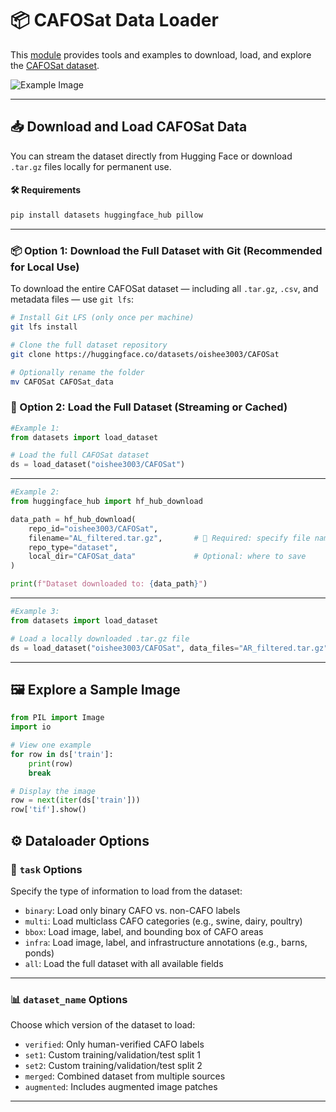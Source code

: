 # 📦 CAFOSat Data Loader

This [module](https://github.com/oishee-hoque/CAFOSat/tree/main/data_loader/dataloader_v1.ipynb) provides tools and examples to download, load, and explore the [CAFOSat dataset](https://huggingface.co/datasets/oishee3003/CAFOSat).

![Example Image](example_image.PNG)

---

## 📥 Download and Load CAFOSat Data

You can stream the dataset directly from Hugging Face or download `.tar.gz` files locally for permanent use.

#### 🛠 Requirements

```bash
pip install datasets huggingface_hub pillow
```

---

### 📦 Option 1: Download the Full Dataset with Git (Recommended for Local Use)

To download the entire CAFOSat dataset — including all `.tar.gz`, `.csv`, and metadata files — use `git lfs`:

```bash
# Install Git LFS (only once per machine)
git lfs install

# Clone the full dataset repository
git clone https://huggingface.co/datasets/oishee3003/CAFOSat

# Optionally rename the folder
mv CAFOSat CAFOSat_data
```

### 🔗 Option 2: Load the Full Dataset (Streaming or Cached)


```python
#Example 1:
from datasets import load_dataset

# Load the full CAFOSat dataset
ds = load_dataset("oishee3003/CAFOSat")
```

---

```python
#Example 2:
from huggingface_hub import hf_hub_download

data_path = hf_hub_download(
    repo_id="oishee3003/CAFOSat",
    filename="AL_filtered.tar.gz",       # 🔸 Required: specify file name here
    repo_type="dataset",
    local_dir="CAFOSat_data"             # Optional: where to save
)

print(f"Dataset downloaded to: {data_path}")
```
---

```python
#Example 3:
from datasets import load_dataset

# Load a locally downloaded .tar.gz file
ds = load_dataset("oishee3003/CAFOSat", data_files="AR_filtered.tar.gz")
```

---

## 🖼️ Explore a Sample Image

```python
from PIL import Image
import io

# View one example
for row in ds['train']:
    print(row)
    break

# Display the image
row = next(iter(ds['train']))
row['tif'].show()
```

## ⚙️ Dataloader Options

### 🧩 `task` Options
Specify the type of information to load from the dataset:

- `binary`: Load only binary CAFO vs. non-CAFO labels
- `multi`: Load multiclass CAFO categories (e.g., swine, dairy, poultry)
- `bbox`: Load image, label, and bounding box of CAFO areas
- `infra`: Load image, label, and infrastructure annotations (e.g., barns, ponds)
- `all`: Load the full dataset with all available fields

---

### 📊 `dataset_name` Options
Choose which version of the dataset to load:

- `verified`: Only human-verified CAFO labels
- `set1`: Custom training/validation/test split 1
- `set2`: Custom training/validation/test split 2
- `merged`: Combined dataset from multiple sources
- `augmented`: Includes augmented image patches
---





